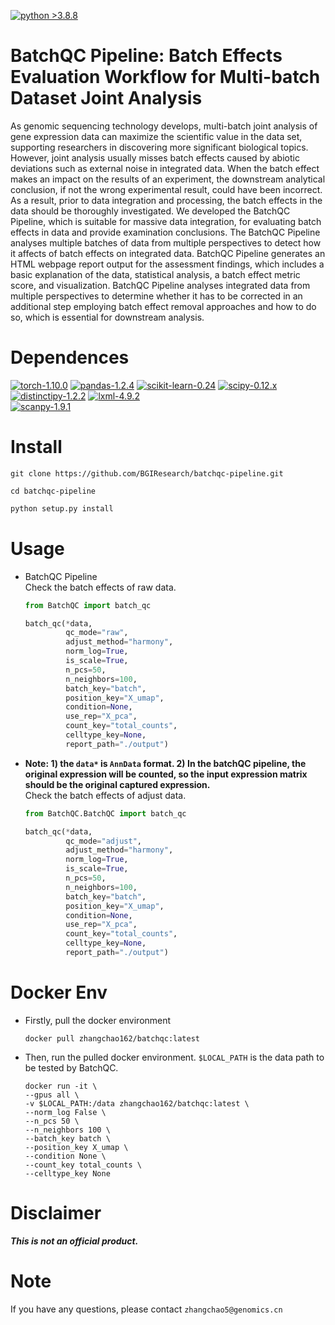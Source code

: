 [![python >3.8.8](https://img.shields.io/badge/python-3.8.8-brightgreen)](https://www.python.org/)      
# BatchQC Pipeline: Batch Effects Evaluation Workflow for Multi-batch Dataset Joint Analysis          
            
As genomic sequencing technology develops, multi-batch joint analysis of gene expression data can maximize the scientific value in the data set, supporting researchers in discovering more significant biological topics. However, joint analysis usually misses batch effects caused by abiotic deviations such as external noise in integrated data. When the batch effect makes an impact on the results of an experiment, the downstream analytical conclusion, if not the wrong experimental result, could have been incorrect. As a result, prior to data integration and processing, the batch effects in the data should be thoroughly investigated. We developed the BatchQC Pipeline, which is suitable for massive data integration, for evaluating batch effects in data and provide examination conclusions. The BatchQC Pipeline analyses multiple batches of data from multiple perspectives to detect how it affects of batch effects on integrated data. BatchQC Pipeline generates an HTML webpage report output for the assessment findings, which includes a basic explanation of the data, statistical analysis, a batch effect metric score, and visualization. BatchQC Pipeline analyses integrated data from multiple perspectives to determine whether it has to be corrected in an additional step employing batch effect removal approaches and how to do so, which is essential for downstream analysis.           
                                
                    
# Dependences       
[![torch-1.10.0](https://img.shields.io/badge/torch-1.10.0-red)](https://pytorch.org/get-started/previous-versions/)
[![pandas-1.2.4](https://img.shields.io/badge/pandas-1.2.4-lightgrey)](https://github.com/pandas-dev/pandas)
[![scikit-learn-0.24](https://img.shields.io/badge/scikit-0.24.x-brightgreen)](https://github.com/scikit-learn/scikit-learn/tree/0.24.X)
[![scipy-0.12.x](https://img.shields.io/badge/scipy-0.12.x-yellow)](https://github.com/scipy/scipy/tree/maintenance/0.12.x)
[![distinctipy-1.2.2](https://img.shields.io/badge/distinctipy-1.2.2-green)](https://github.com/alan-turing-institute/distinctipy/tree/v1.2.2)
[![lxml-4.9.2](https://img.shields.io/badge/lxml-4.9.2-9cf)](https://github.com/lxml/lxml/tree/lxml-4.9.2)                  
[![scanpy-1.9.1](https://img.shields.io/badge/scanpy-1.9.1-informational)](https://pypi.org/project/scanpy/)           
          
# Install     
```git
git clone https://github.com/BGIResearch/batchqc-pipeline.git           
```
```git
cd batchqc-pipeline
```
```python
python setup.py install
```
        
# Usage      
- BatchQC Pipeline           
Check the batch effects of raw data.
  ```python
  from BatchQC import batch_qc         
  
  batch_qc(*data,
           qc_mode="raw",
           adjust_method="harmony",
           norm_log=True,
           is_scale=True,
           n_pcs=50,
           n_neighbors=100,
           batch_key="batch",
           position_key="X_umap",
           condition=None,
           use_rep="X_pca",
           count_key="total_counts",
           celltype_key=None,
           report_path="./output")
  ```       
- **Note: 1) the `data*` is `AnnData` format. 2) In the batchQC pipeline, the original expression will be counted, so the input expression matrix should be the original captured expression.**        
  Check the batch effects of adjust data.       
                
  ```python
  from BatchQC.BatchQC import batch_qc    
  
  batch_qc(*data,
           qc_mode="adjust",
           adjust_method="harmony",
           norm_log=True,
           is_scale=True,
           n_pcs=50,
           n_neighbors=100,
           batch_key="batch",
           position_key="X_umap",
           condition=None,
           use_rep="X_pca",
           count_key="total_counts",
           celltype_key=None,
           report_path="./output")
  ```      
  
    
# Docker Env        
- Firstly, pull the docker environment      
  ```docker
  docker pull zhangchao162/batchqc:latest
  ```
- Then, run the pulled docker environment. `$LOCAL_PATH` is the data path to be tested by BatchQC.       
  ```docker
  docker run -it \
  --gpus all \
  -v $LOCAL_PATH:/data zhangchao162/batchqc:latest \
  --norm_log False \
  --n_pcs 50 \
  --n_neighbors 100 \
  --batch_key batch \
  --position_key X_umap \
  --condition None \
  --count_key total_counts \
  --celltype_key None
  ```
        
        
# Disclaimer        
***This is not an official product.***       
        
# Note          
If you have any questions, please contact `zhangchao5@genomics.cn`             
        


            
            
            
            